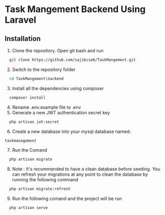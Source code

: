 
# Task Mangement Backend Using Laravel 




## Installation

1. Clone the repository. Open git bash and run

```bash
  git clone https://github.com/sajibcse6/TaskMangement.git
```
2. Switch to the repository folder

```bash
  cd TaskMangement\backend
```

3. Install all the dependencies using composer

```bash
  composer install
```
4. Rename .env.example file to .env
5. Generate a new JWT authentication secret key

```bash
  php artisan jwt:secret
```
6. Create a new database into your mysql database named:
```bash
taskmanagement
```
7. Run the Comand
```bash
  php artisan migrate
```

8. Note : It's recommended to have a clean database before seeding. You can refresh your migrations at any point to clean the database by running the following command
```bash
  php artisan migrate:refresh
```

9. Run the following comand and the project will be run
```bash
  php artisan serve
```